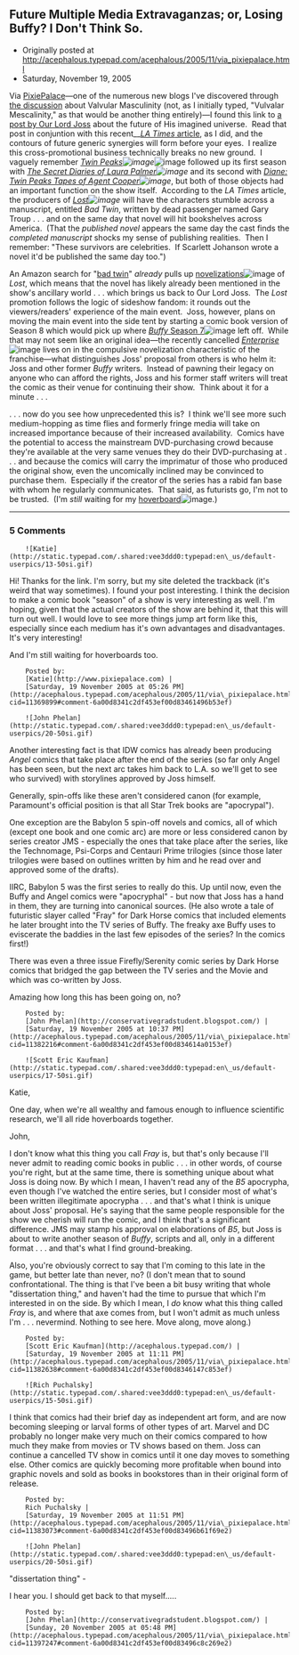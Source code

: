 ## Future Multiple Media Extravaganzas; or, Losing Buffy?  I Don't Think So.

 * Originally posted at http://acephalous.typepad.com/acephalous/2005/11/via_pixiepalace.html
 * Saturday, November 19, 2005



Via [PixiePalace](http://www.pixiepalace.com/archives/000373.html)—one of the numerous new blogs I've discovered through [the discussion](http://www.thevalve.org/go/valve/article/so\_is\_this\_a\_masculine\_space/#comments) about Valvular Masculinity (not, as I initially typed, "Vulvalar Mescalinity," as that would be another thing entirely)—I found this link to [a post by Our Lord Joss](http://whedonesque.com/comments/8735) about the future of His imagined universe.  Read that post in conjuntion with this recent__[_LA Times_ article](http://www.latimes.com/news/opinion/commentary/la-oe-ulin19nov19,0,515450.story?coll=la-news-comment-opinions), as I did, and the contours of future generic synergies will form before your eyes.  I realize this cross-promotional business technically breaks no new ground.  I vaguely remember _[Twin Peaks](http://www.amazon.com/exec/obidos/redirect?link\_code=ur2&tag=diesekoschmar-20&camp=1789&creative=9325&path=http://www.amazon.com/gp/product/B00005JKES)![image](http://www.assoc-amazon.com/e/ir?t=diesekoschmar-20&l=ur2&o=1)_![image](http://www.assoc-amazon.com/e/ir?t=diesekoschmar-20&l=ur2&o=1) followed up its first season with _[The Secret Diaries of Laura Palmer](http://www.amazon.com/exec/obidos/redirect?link\_code=ur2&tag=diesekoschmar-20&camp=1789&creative=9325&path=http://www.amazon.com/gp/product/067173590X)![image](http://www.assoc-amazon.com/e/ir?t=diesekoschmar-20&l=ur2&o=1)_ and its second with _[Diane: Twin Peaks Tapes of Agent Cooper](http://www.amazon.com/exec/obidos/redirect?link\_code=ur2&tag=diesekoschmar-20&camp=1789&creative=9325&path=http://www.amazon.com/gp/product/067173573X)![image](http://www.assoc-amazon.com/e/ir?t=diesekoschmar-20&l=ur2&o=1)_, but both of those objects had an important function on the show itself.  According to the _LA Times_ article, the producers of _[Lost](http://www.amazon.com/exec/obidos/redirect?link\_code=ur2&tag=diesekoschmar-20&camp=1789&creative=9325&path=http://www.amazon.com/gp/product/B00005JNOG)![image](http://www.assoc-amazon.com/e/ir?t=diesekoschmar-20&l=ur2&o=1)_ will have the characters stumble across a manuscript, entitled _Bad Twin_, written by dead passenger named Gary Troup . . . and on the same day that novel will hit bookshelves across America.  (That the _published novel_ appears the same day the cast finds the _completed manuscript_ shocks my sense of publishing realities.  Then I remember: "These survivors are celebrities.  If Scarlett Johanson wrote a novel it'd be published the same day too.")  

An Amazon search for "[bad twin](http://www.amazon.com/exec/obidos/redirect?link\_code=ur2&tag=diesekoschmar-20&camp=1789&creative=9325&path=external-search%!F(MISSING)search-type=ss%!k(MISSING)eyword=bad%!t(MISSING)win%!i(MISSING)ndex=blended)" _already_ pulls up [novelizations](http://www.amazon.com/exec/obidos/redirect?link\_code=ur2&tag=diesekoschmar-20&camp=1789&creative=9325&path=http://www.amazon.com/gp/product/0786890916)![image](http://www.assoc-amazon.com/e/ir?t=diesekoschmar-20&l=ur2&o=1) of _Lost_, which means that the novel has likely already been mentioned in the show's ancillary world . . . which brings us back to Our Lord Joss.  The _Lost_ promotion follows the logic of sideshow fandom: it rounds out the viewers/readers' experience of the main event.  Joss, however, plans on moving the main event into the side tent by starting a comic book version of Season 8 which would pick up where [_Buffy_ Season 7](http://www.amazon.com/exec/obidos/redirect?link\_code=ur2&tag=diesekoschmar-20&camp=1789&creative=9325&path=http://www.amazon.com/gp/product/B0002XVKMC)![image](http://www.assoc-amazon.com/e/ir?t=diesekoschmar-20&l=ur2&o=1) left off.  While that may not seem like an original idea—the recently cancelled [_Enterprise_](http://www.amazon.com/exec/obidos/redirect?link\_code=ur2&tag=diesekoschmar-20&camp=1789&creative=9325&path=external-search%!F(MISSING)search-type=ss%!k(MISSING)eyword=star%!t(MISSING)rek%!A(MISSING)%!e(MISSING)nterprise%!i(MISSING)ndex=books)![image](http://www.assoc-amazon.com/e/ir?t=diesekoschmar-20&l=ur2&o=1) lives on in the compulsive novelization characteristic of the franchise—what distinguishes Joss' proposal from others is who helm it: Joss and other former _Buffy_ writers.  Instead of pawning their legacy on anyone who can afford the rights, Joss and his former staff writers will treat the comic as their venue for continuing their show.  Think about it for a minute . . . 

. . . now do you see how unprecedented this is?  I think we'll see more such medium-hopping as time flies and formerly fringe media will take on increased importance because of their increased availability.  Comics have the potential to access the mainstream DVD-purchasing crowd because they're available at the very same venues they do their DVD-purchasing at . . . and because the comics will carry the imprimatur of those who produced the original show, even the uncomically inclined may be convinced to purchase them.  Especially if the creator of the series has a rabid fan base with whom he regularly communicates.  That said, as futurists go, I'm not to be trusted.  (I'm _still_ waiting for my [hoverboard](http://www.amazon.com/exec/obidos/redirect?link\_code=ur2&tag=diesekoschmar-20&camp=1789&creative=9325&path=http://www.amazon.com/gp/product/B00006AL1E)![image](http://www.assoc-amazon.com/e/ir?t=diesekoschmar-20&l=ur2&o=1).)  

		

* * *

### 5 Comments 

		

                
[]()

	

		![Katie](http://static.typepad.com/.shared:vee3ddd0:typepad:en\_us/default-userpics/13-50si.gif)
	

	

		

Hi!  Thanks for the link.  I'm sorry, but my site deleted the trackback (it's weird that way sometimes).  I found your post interesting.  I think the decision to make a comic book "season" of a show is very interesting as well.  I'm hoping, given that the actual creators of the show are behind it, that this will turn out well.  I would love to see more things jump art form like this, especially since each medium has it's own advantages and disadvantages.  It's very interesting!

And I'm still waiting for hoverboards too.

	

		Posted by:
		[Katie](http://www.pixiepalace.com) |
		[Saturday, 19 November 2005 at 05:26 PM](http://acephalous.typepad.com/acephalous/2005/11/via\_pixiepalace.html?cid=11369899#comment-6a00d8341c2df453ef00d83461496b53ef)

[]()

	

		![John Phelan](http://static.typepad.com/.shared:vee3ddd0:typepad:en\_us/default-userpics/20-50si.gif)
	

	

		

Another interesting fact is that IDW comics has already been producing _Angel_ comics that take place after the end of the series (so far only Angel has been seen, but the next arc takes him back to L.A. so we'll get to see who survived) with storylines approved by Joss himself.

Generally, spin-offs like these aren't considered canon (for example, Paramount's official position is that all Star Trek books are "apocrypal").

One exception are the Babylon 5 spin-off novels and comics, all of which (except one book and one comic arc) are more or less considered canon by series creator JMS - especially the ones that take place after the series, like the Technomage, Psi-Corps and Centauri Prime trilogies (since those later trilogies were based on outlines written by him and he read over and approved some of the drafts).

IIRC, Babylon 5 was the first series to really do this.  Up until now, even the Buffy and Angel comics were "apocryphal" - but now that Joss has a hand in them, they are turning into canonical sources.  (He also wrote a tale of futuristic slayer called "Fray" for Dark Horse comics that included elements he later brought into the TV series of Buffy.  The freaky axe Buffy uses to eviscerate the baddies in the last few episodes of the series?  In the comics first!)

There was even a three issue Firefly/Serenity comic series by Dark Horse comics that bridged the gap between the TV series and the Movie and which was co-written by Joss.

Amazing how long this has been going on, no?

	

		Posted by:
		[John Phelan](http://conservativegradstudent.blogspot.com/) |
		[Saturday, 19 November 2005 at 10:37 PM](http://acephalous.typepad.com/acephalous/2005/11/via\_pixiepalace.html?cid=11382216#comment-6a00d8341c2df453ef00d834614a0153ef)

[]()

	

		![Scott Eric Kaufman](http://static.typepad.com/.shared:vee3ddd0:typepad:en\_us/default-userpics/17-50si.gif)
	

	

		

Katie,

One day, when we're all wealthy and famous enough to influence scientific research, we'll all ride hoverboards together.

John,

I don't know what this thing you call _Fray_ is, but that's only because I'll never admit to reading comic books in public . . . in other words, of course you're right, but at the same time, there is something unique about what Joss is doing now.  By which I mean, I haven't read any of the _B5_ apocrypha, even though I've watched the entire series, but I consider most of what's been written illegitimate apocrypha . . . and that's what I think is unique about Joss' proposal.  He's saying that the same people responsible for the show we cherish will run the comic, and I think that's a significant difference.  JMS may stamp his approval on elaborations of _B5_, but Joss is about to write another season of _Buffy_, scripts and all, only in a different format . . . and that's what I find ground-breaking.  

Also, you're obviously correct to say that I'm coming to this late in the game, but better late than never, no?  (I don't mean that to sound confrontational.  The thing is that I've been a bit busy writing that whole "dissertation thing," and haven't had the time to pursue that which I'm interested in on the side.  By which I mean, I _do_ know what this thing called _Fray_ is, and where that axe comes from, but I won't admit as much unless I'm . . . nevermind.  Nothing to see here. Move along, move along.)

	

		Posted by:
		[Scott Eric Kaufman](http://acephalous.typepad.com/) |
		[Saturday, 19 November 2005 at 11:11 PM](http://acephalous.typepad.com/acephalous/2005/11/via\_pixiepalace.html?cid=11382638#comment-6a00d8341c2df453ef00d8346147c853ef)

[]()

	

		![Rich Puchalsky](http://static.typepad.com/.shared:vee3ddd0:typepad:en\_us/default-userpics/15-50si.gif)
	

	

		

I think that comics had their brief day as independent art form, and are now becoming sleeping or larval forms of other types of art.  Marvel and DC probably no longer make very much on their comics compared to how much they make from movies or TV shows based on them.  Joss can continue a cancelled TV show in comics until it one day moves to something else.  Other comics are quickly becoming more profitable when bound into graphic novels and sold as books in bookstores than in their original form of release.

	

		Posted by:
		Rich Puchalsky |
		[Saturday, 19 November 2005 at 11:51 PM](http://acephalous.typepad.com/acephalous/2005/11/via\_pixiepalace.html?cid=11383073#comment-6a00d8341c2df453ef00d83496b61f69e2)

[]()

	

		![John Phelan](http://static.typepad.com/.shared:vee3ddd0:typepad:en\_us/default-userpics/20-50si.gif)
	

	

		

"dissertation thing" -

I hear you.  I should get back to that myself.....

	

		Posted by:
		[John Phelan](http://conservativegradstudent.blogspot.com/) |
		[Sunday, 20 November 2005 at 05:48 PM](http://acephalous.typepad.com/acephalous/2005/11/via\_pixiepalace.html?cid=11397247#comment-6a00d8341c2df453ef00d83496c8c269e2)

		

        